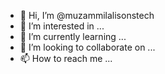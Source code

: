 - 👋 Hi, I’m @muzammilalisonstech
- 👀 I’m interested in ...
- 🌱 I’m currently learning ...
- 💞️ I’m looking to collaborate on ...
- 📫 How to reach me ...

<!---
muzammilalisonstech/muzammilalisonstech is a ✨ special ✨ repository because its `README.md` (this file) appears on your GitHub profile.
You can click the Preview link to take a look at your changes.
--->
